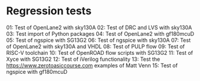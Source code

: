 # Regression tests

01: Test of OpenLane2 with sky130A
02: Test of DRC and LVS with sky130A
03: Test import of Python packages
04: Test of OpenLane2 with gf180mcuD
05: Test of ngspice with SG13G2
06: Test of ngspice with sky130A
07: Test of OpenLane2 with sky130A and VHDL
08: Test of PULP flow
09: Test of RISC-V toolchain
10: Test of OpenROAD flow scripts with SG13G2
11: Test of Xyce with SG13G2
12: Test of iVerilog functionality
13: Test the <https://www.zerotoasiccourse.com> examples of Matt Venn
15: Test of ngspice with gf180mcuD
